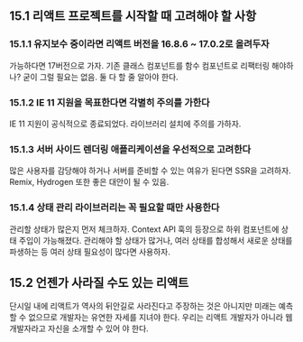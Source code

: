 ## 15.1 리액트 프로젝트를 시작할 때 고려해야 할 사항

### 15.1.1 유지보수 중이라면 리액트 버전을 16.8.6 ~ 17.0.2로 올려두자

가능하다면 17버전으로 가자. 기존 클래스 컴포넌트를 함수 컴포넌트로 리팩터링 해야하나? 굳이 그럴 필요는 없음. 둘 다 할 줄 알아야 한다.

### 15.1.2 IE 11 지원을 목표한다면 각별히 주의를 가한다

IE 11 지원이 공식적으로 종료되었다. 라이브러리 설치에 주의를 가하자.

### 15.1.3 서버 사이드 렌더링 애플리케이션을 우선적으로 고려한다

많은 사용자를 감당해야 하거나 서버를 준비할 수 있는 여유가 된다면 SSR을 고려하자. Remix, Hydrogen 또한 좋은 대안이 될 수 있음.

### 15.1.4 상태 관리 라이브러리는 꼭 필요할 때만 사용한다

관리할 상태가 많은지 먼저 체크하자. Context API 훅의 등장으로 하위 컴포넌트에 상태 주입이 가능해졌다. 관리해야 할 상태가 많거나, 여러 상태를 합성해서 새로운 상태를 파생하는 등 여러 상태 필요성이 많다면 사용하자.

## 15.2 언젠가 사라질 수도 있는 리액트

단시일 내에 리액트가 역사의 뒤안길로 사라진다고 주장하는 것은 아니지만 미래는 예측할 수 없으므로
개발자는 유연한 자세를 지녀야 한다. 우리는 리액트 개발자가 아니라 웹 개발자라고 자신을 소개할 수 있어
야 한다.

